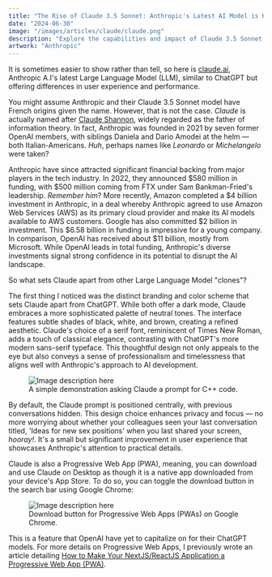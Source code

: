 ```yaml
---
title: "The Rise of Claude 3.5 Sonnet: Anthropic's Latest AI Model is Here to Stay"
date: "2024-06-30"
image: "/images/articles/claude/claude.png"
description: "Explore the capabilities and impact of Claude 3.5 Sonnet, Anthropic's newest AI language model. Learn how this advanced LLM is changing the landscape of artificial intelligence and its potential applications across various industries."
artwork: "Anthropic"
---
```


It is sometimes easier to show rather than tell, so here is [claude.ai](https://claude.ai), Anthropic A.I's latest Large
Language Model (LLM), similar to ChatGPT but offering differences in user experience and performance.

You might assume Anthropic and their Claude 3.5 Sonnet model have French origins given the name. However, that is not
the case. _Claude_ is actually named after [Claude Shannon](https://en.wikipedia.org/wiki/Claude_Shannon), widely
regarded as the father of information theory. In fact, Anthropic was founded in 2021 by seven former OpenAI members,
with
siblings
Daniela and Dario Amodei at the helm &mdash; both Italian-Americans. _Huh_, perhaps names like _Leonardo_ or
_Michelangelo_
were taken?

Anthropic have since attracted significant financial backing from major players in the tech industry. In 2022, they
announced $580 million in funding, with $500 million coming from FTX under Sam Bankman-Fried's
leadership. _Remember him_? More recently, Amazon completed a $4 billion investment in Anthropic, in a deal whereby
Anthropic agreed to use Amazon Web Services (AWS) as its primary cloud provider and make its AI models available to AWS
customers. Google has also committed $2 billion in investment. This $6.58 billion in funding is impressive for a young
company. In comparison, OpenAI has received about $11 billion, mostly from Microsoft. While OpenAI leads in total
funding, Anthropic's diverse investments signal strong confidence in its potential to disrupt the AI landscape.

So what sets Claude apart from other Large Language Model "clones"?

The first thing I noticed was the distinct branding and color scheme that sets Claude apart from ChatGPT. While both
offer a dark mode, Claude embraces a more sophisticated palette of neutral tones. The interface features subtle shades
of black, white, and brown, creating a refined aesthetic. Claude's choice of a serif font, reminiscent of Times New
Roman, adds a touch of classical elegance, contrasting with ChatGPT's more modern sans-serif typeface. This thoughtful
design not only appeals to the eye but also conveys a sense of professionalism and timelessness that aligns well with
Anthropic's approach to AI development.

<figure>
  <img src="https://patrickprunty.com/gifs/claude-prompt.gif" alt="Image description here">
  <figcaption>A simple demonstration asking Claude a prompt for C++ code.</figcaption>
</figure>

By default, the Claude prompt is positioned centrally, with previous conversations hidden. This design choice enhances
privacy and focus &mdash; no more worrying about whether your colleagues seen your last conversation titled,
'Ideas for new sex positions' when you last shared your screen, _hooray!_. It's a small but significant improvement in
user experience that showcases Anthropic's attention to practical details.

Claude is also a Progressive Web App (PWA), meaning, you can download and use Claude on Desktop as though it is a native
app downloaded from your device's App Store. To do so, you can toggle the download button in the search bar using Google
Chrome:

<figure>
  <img src="https://patrickprunty.com/gifs/pwa_claude.png" alt="Image description here">
  <figcaption>Download button for Progressive Web Apps (PWAs) on Google Chrome.</figcaption>
</figure>

This is a feature that OpenAI have yet to capitalize on for their ChatGPT models. For more details on Progressive Web
Apps, I previously wrote an article
detailing [How to Make Your NextJS/ReactJS Application a Progressive Web App (PWA)](https://patrickprunty.com/blog/04-nextjs-pwa).
